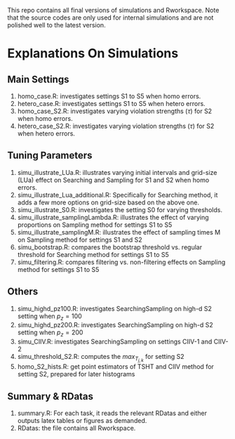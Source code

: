 This repo contains all final versions of simulations and Rworkspace. 
Note that the source codes are only used for internal simulations and are not polished well to the latest version.

# Explanations On Simulations

## Main Settings
1. homo_case.R: investigates settings S1 to S5 when homo errors.
2. hetero_case.R: investigates settings S1 to S5 when hetero errors.
3. homo_case_S2.R: investigates varying violation strengths ($\tau$) for S2 when homo errors.
4. hetero_case_S2.R: investigates varying violation strengths ($\tau$) for S2 when hetero errors.

## Tuning Parameters
1. simu_illustrate_LUa.R: illustrates varying initial intervals and grid-size (LUa) effect on Searching and Sampling
for S1 and S2 when homo errors.
2. simu_illustrate_Lua_additional.R: Specifically for Searching method, it adds a few more options on grid-size based on the above
one.
3. simu_illustrate_S0.R: investigates the setting S0 for varying thresholds.
4. simu_illustrate_samplingLambda.R: illustrates the effect of varying proportions on Sampling method for settings S1 to S5
5. simu_illustrate_samplingM.R: illustrates the effect of sampling times M on Sampling method for settings S1 and S2
6. simu_bootstrap.R: compares the bootstrap threshold vs. regular threshold for Searching method for settings S1 to S5
7. simu_filtering.R: compares filtering vs. non-filtering effects on Sampling method for settings S1 to S5

## Others
1. simu_highd_pz100.R: investigates SearchingSampling on high-d S2 setting when $p_z=100$
2. simu_highd_pz200.R: investigates SearchingSampling on high-d S2 setting when $p_z=200$
3. simu_CIIV.R: investigates SearchingSampling on settings CIIV-1 and CIIV-2
4. simu_threshold_S2.R: computes the $max_{T_{j,k}}$ for setting S2
5. homo_S2_hists.R: get point estimators of TSHT and CIIV method for setting S2, prepared for later histograms

## Summary & RDatas
1. summary.R: For each task, it reads the relevant RDatas and either outputs latex tables or figures as demanded.
2. RDatas: the file contains all Rworkspace.

